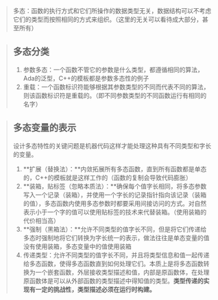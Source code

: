 > 多态：函数的执行方式和它们所操作的数据类型无关，数据结构可以不考虑它们的类型而按照相同的方式来组织。（这里的无关可以看待成大部分，甚至所有）

> ## 多态分类
>
> 1. 参数多态：一个函数不管它的参数是什么类型，都遵循相同的算法，Ada的泛型，C++的模板都是参数多态性的例子
> 2. 重载：一个函数标识符能够根据其参数类型的不同而代表不同的算法，则该函数标识符是重载的。（即不同参数类型的不同函数运行有相同的名字）

> ## 多态变量的表示
>
> ​		设计多态特性的关键问题是机器代码这样才能处理这种具有不同类型和字长的变量。
>
> 1. **扩展（替换法）：**内敛拓展所有多态函数，直到所有函数都是单态的，C++的模板就是这样工作的（函数的复制会导致代码膨胀）
> 2. **装箱，贴标签（忽略本质法）：**确保每个值字长相同，将多态参数写入一个记录（装箱），并使用一个字长的记录指针指向该记录（装箱的值），多态函数内使用多态参数时都要采用间接访问的方式。对自然表示小于一个字的值可以使用贴标签的技术来代替装箱。（使用装箱的代价相当高）
> 3. **强制（黑箱法）：**允许不同类型的值字长不同，但是将它们传递给多态时强制地将它们转换为字长统一的表示，做法往往是单态变量的值没有使用装箱，多态变量中的值使用装箱
> 4. 传递类型：允许不同类型的值字长不同，并且将类型信息和值一起传递给多态函数，使得多态函数直到如何处理它们。本质上是将多态函数转换为一个嵌套函数，外层接收类型描述和值，内部是原函数体，在处理原函数体是可以从外部函数的类型描述中得知值的类型。**类型传递的实现有一定的挑战性，类型描述必须在运行时构建。**


